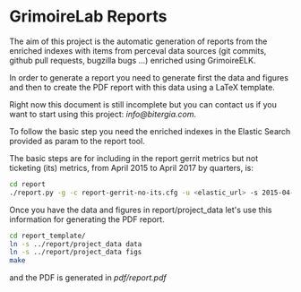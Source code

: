 # GrimoireLab Reports

The aim of this project is the automatic generation of reports from the enriched indexes with items from perceval data sources (git commits, github pull requests, bugzilla bugs ...) enriched using GrimoireELK.

In order to generate a report you need to generate first the data and figures and then to create the PDF report with this data using a LaTeX template.

Right now this document is still incomplete but you can contact us if you want to start using this project: _info@bitergia.com_.

To follow the basic step you need the enriched indexes in the Elastic Search provided as param to the report tool.

The basic steps are for including in the report gerrit metrics but not ticketing (its) metrics, from April 2015 to April 2017 by quarters, is:

```bash
cd report
./report.py -g -c report-gerrit-no-its.cfg -u <elastic_url> -s 2015-04-01 -e 2017-04-01 -d project_data -i quarter
```
Once you have the data and figures in report/project_data let's use this information for generating the PDF report.

```bash
cd report_template/
ln -s ../report/project_data data
ln -s ../report/project_data figs
make
```

and the PDF is generated in _pdf/report.pdf_

